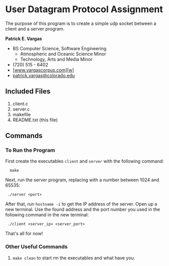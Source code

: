 User Datagram Protocol Assignment
=================================

The purpose of this program is to create a simple udp socket between a client and a server program.

**Patrick E. Vargas**

*  BS Computer Science, Software Engineering  
   *  Atmospheric and Oceanic Science Minor  
   *  Technology, Arts and Media Minor  
*  (720) 515 - 6402  
*  [www.vargascorpus.com][w]  
*  [patrick.vargas@colorado.edu][e]  

Included Files
--------------

1. client.c
2. server.c
3. makefile
4. README.txt (this file)

Commands
--------
### To Run the Program ###

First create the executables `client` and `server` with the following command:  

	  make

Next, run the server program, replacing <port> with a number between 1024 and 65535:

	 ./server <port>

After that, run `hostname -i` to get the IP address of the server. Open up a new terminal. Use the found address and the port number you used in the following command in the new terminal:

	 ./client <server_ip> <server_port>

That's all for now!

### Other Useful Commands ###

1. `make clean` to start rm the executables and what have you.

  [w]: http://www.vargascorpus.com/
  [e]: mailto:patrick.vargas@colorado.edu